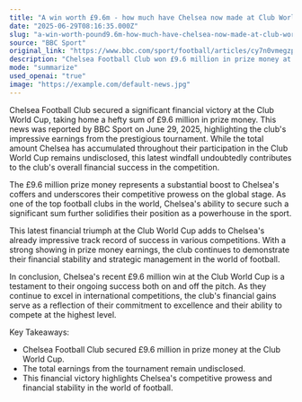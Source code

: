 ```yaml
---
title: "A win worth £9.6m - how much have Chelsea now made at Club World Cup?"
date: "2025-06-29T08:16:35.000Z"
slug: "a-win-worth-pound9.6m-how-much-have-chelsea-now-made-at-club-world-cup"
source: "BBC Sport"
original_link: "https://www.bbc.com/sport/football/articles/cy7n0vmegzpo"
description: "Chelsea Football Club won £9.6 million in prize money at the Club World Cup, showcasing their financial success and competitive strength on the global stage."
mode: "summarize"
used_openai: "true"
image: "https://example.com/default-news.jpg"
---
```


Chelsea Football Club secured a significant financial victory at the Club World Cup, taking home a hefty sum of £9.6 million in prize money. This news was reported by BBC Sport on June 29, 2025, highlighting the club's impressive earnings from the prestigious tournament. While the total amount Chelsea has accumulated throughout their participation in the Club World Cup remains undisclosed, this latest windfall undoubtedly contributes to the club's overall financial success in the competition.

The £9.6 million prize money represents a substantial boost to Chelsea's coffers and underscores their competitive prowess on the global stage. As one of the top football clubs in the world, Chelsea's ability to secure such a significant sum further solidifies their position as a powerhouse in the sport.

This latest financial triumph at the Club World Cup adds to Chelsea's already impressive track record of success in various competitions. With a strong showing in prize money earnings, the club continues to demonstrate their financial stability and strategic management in the world of football.

In conclusion, Chelsea's recent £9.6 million win at the Club World Cup is a testament to their ongoing success both on and off the pitch. As they continue to excel in international competitions, the club's financial gains serve as a reflection of their commitment to excellence and their ability to compete at the highest level.

Key Takeaways:
- Chelsea Football Club secured £9.6 million in prize money at the Club World Cup.
- The total earnings from the tournament remain undisclosed.
- This financial victory highlights Chelsea's competitive prowess and financial stability in the world of football.